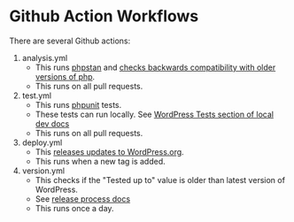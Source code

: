# Github Action Workflows

There are several Github actions:

1. analysis.yml
    - This runs [phpstan](https://phpstan.org/) and [checks backwards compatibility with older versions of php](https://github.com/PHPCompatibility/PHPCompatibilityWP).
    - This runs on all pull requests.
2. test.yml
    - This runs [phpunit](https://phpunit.de/) tests.
    - These tests can run locally. See [WordPress Tests section of local dev docs](./local-dev.md)
    - This runs on all pull requests.
3. deploy.yml
    - This [releases updates to WordPress.org](https://github.com/10up/action-wordpress-plugin-deploy).
    - This runs when a new tag is added.
4. version.yml
    - This checks if the "Tested up to" value is older than latest version of WordPress.
    - See [release process docs](./release-process.md)
    - This runs once a day.
